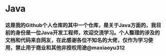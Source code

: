 # Java
### 这是我的Github个人仓库的其中一个仓库，是关于Java方面的，我目前的身份是一位Java开发工程师，欢迎交流学习。个人整理的涉及的文档和代码来自网友，在此感谢各位不知名的大佬，仅作为学习使用，禁止用于商业和其他非授权用途@maxiaoyu312
